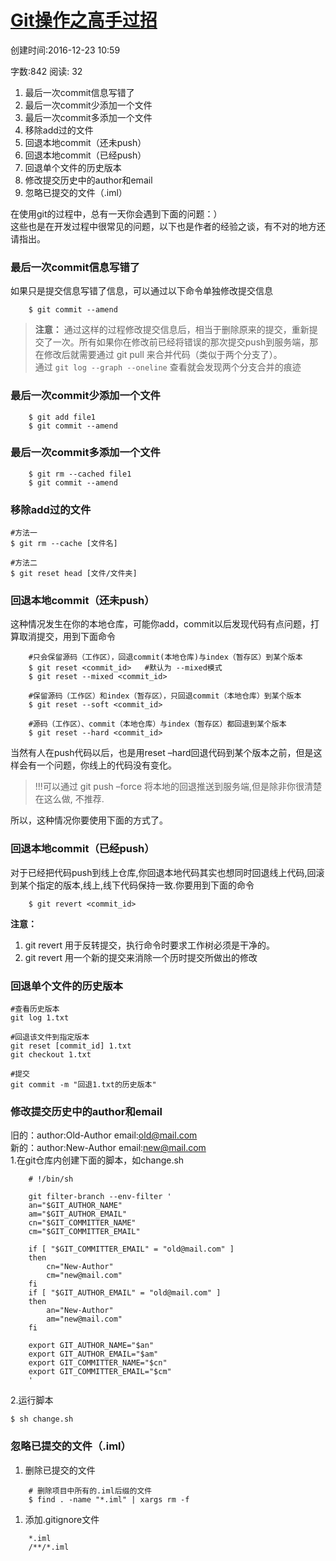 # [Git操作之高手过招](http://yelog.org/2016/12/23/git-master/)

创建时间:2016-12-23 10:59

 字数:842  阅读: 32  

1. 最后一次commit信息写错了
1. 最后一次commit少添加一个文件
1. 最后一次commit多添加一个文件
1. 移除add过的文件
1. 回退本地commit（还未push）
1. 回退本地commit（已经push）
1. 回退单个文件的历史版本
1. 修改提交历史中的author和email
1. 忽略已提交的文件（.iml）

在使用git的过程中，总有一天你会遇到下面的问题：）  
这些也是在开发过程中很常见的问题，以下也是作者的经验之谈，有不对的地方还请指出。

### 最后一次commit信息写错了

如果只是提交信息写错了信息，可以通过以下命令单独修改提交信息

```shell
    $ git commit --amend
```

> **注意：** 通过这样的过程修改提交信息后，相当于删除原来的提交，重新提交了一次。所有如果你在修改前已经将错误的那次提交push到服务端，那在修改后就需要通过 git pull 来合并代码（类似于两个分支了）。  
> 通过 `git log --graph --oneline` 查看就会发现两个分支合并的痕迹

### 最后一次commit少添加一个文件

```shell
    $ git add file1
    $ git commit --amend
```
    

### 最后一次commit多添加一个文件

```shell
    $ git rm --cached file1
    $ git commit --amend
```

### 移除add过的文件

    #方法一
    $ git rm --cache [文件名]
    
    #方法二
    $ git reset head [文件/文件夹]
    

### 回退本地commit（还未push）

这种情况发生在你的本地仓库，可能你add，commit以后发现代码有点问题，打算取消提交，用到下面命令

```shell
    #只会保留源码（工作区），回退commit(本地仓库)与index（暂存区）到某个版本
    $ git reset <commit_id>   #默认为 --mixed模式
    $ git reset --mixed <commit_id>
    
    #保留源码（工作区）和index（暂存区），只回退commit（本地仓库）到某个版本
    $ git reset --soft <commit_id>
    
    #源码（工作区）、commit（本地仓库）与index（暂存区）都回退到某个版本
    $ git reset --hard <commit_id>
```

当然有人在push代码以后，也是用reset –hard回退代码到某个版本之前，但是这样会有一个问题，你线上的代码没有变化。

> !!!可以通过 git push –force 将本地的回退推送到服务端,但是除非你很清楚在这么做, 不推荐.

所以，这种情况你要使用下面的方式了。

### 回退本地commit（已经push）

对于已经把代码push到线上仓库,你回退本地代码其实也想同时回退线上代码,回滚到某个指定的版本,线上,线下代码保持一致.你要用到下面的命令

```shell
    $ git revert <commit_id>
```

**注意：**

1. git revert 用于反转提交，执行命令时要求工作树必须是干净的。
1. git revert 用一个新的提交来消除一个历时提交所做出的修改

### 回退单个文件的历史版本

    #查看历史版本
    git log 1.txt
    
    #回退该文件到指定版本
    git reset [commit_id] 1.txt
    git checkout 1.txt
    
    #提交
    git commit -m "回退1.txt的历史版本"
    

### 修改提交历史中的author和email

旧的：author:Old-Author email:old@mail.com  
新的：author:New-Author email:new@mail.com  
1.在git仓库内创建下面的脚本，如change.sh

```shell
    # !/bin/sh
    
    git filter-branch --env-filter '
    an="$GIT_AUTHOR_NAME"
    am="$GIT_AUTHOR_EMAIL"
    cn="$GIT_COMMITTER_NAME"
    cm="$GIT_COMMITTER_EMAIL"
    
    if [ "$GIT_COMMITTER_EMAIL" = "old@mail.com" ]
    then
        cn="New-Author"
        cm="new@mail.com"
    fi
    if [ "$GIT_AUTHOR_EMAIL" = "old@mail.com" ]
    then
        an="New-Author"
        am="new@mail.com"
    fi
    
    export GIT_AUTHOR_NAME="$an"
    export GIT_AUTHOR_EMAIL="$am"
    export GIT_COMMITTER_NAME="$cn"
    export GIT_COMMITTER_EMAIL="$cm"
    '
```

2.运行脚本

    $ sh change.sh
    

### 忽略已提交的文件（.iml）

1. 删除已提交的文件

```
    # 删除项目中所有的.iml后缀的文件
    $ find . -name "*.iml" | xargs rm -f
```

1. 添加.gitignore文件

```
    *.iml
    /**/*.iml
```

